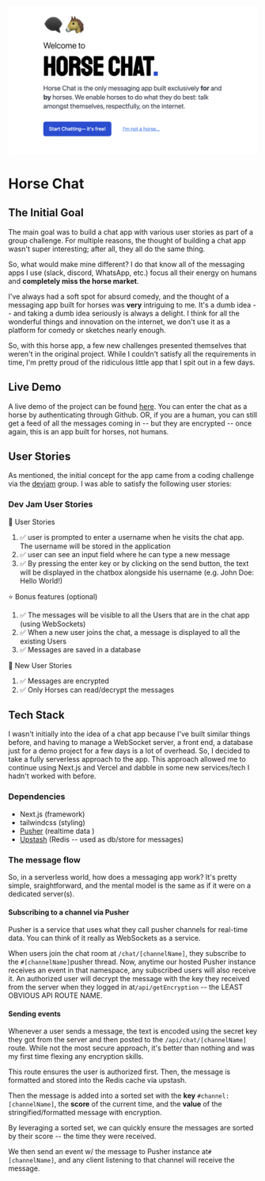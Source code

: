 ![Horse Chat](horses.png)

# Horse Chat

## The Initial Goal

The main goal was to build a chat app with various user stories as part of a group challenge. For multiple reasons, the thought of building a chat app wasn't super interesting; after all, they all do the same thing.

So, what would make mine different? I do that know all of the messaging apps I use (slack, discord, WhatsApp, etc.) focus all their energy on humans and **completely miss the horse market**.

I've always had a soft spot for absurd comedy, and the thought of a messaging app built for horses was **very** intriguing to me. It's a dumb idea -- and taking a dumb idea seriously is always a delight. I think for all the wonderful things and innovation on the internet, we don't use it as a platform for comedy or sketches nearly enough.

So, with this horse app, a few new challenges presented themselves that weren't in the original project. While I couldn't satisfy all the requirements in time, I'm pretty proud of the ridiculous little app that I spit out in a few days.

## Live Demo

A live demo of the project can be found [here](https://the-drawing-app.vercel.app/). You can enter the chat as a horse by authenticating through Github. OR, if you are a human, you can still get a feed of all the messages coming in -- but they are encrypted -- once again, this is an app built for horses, not humans.

## User Stories

As mentioned, the initial concept for the app came from a coding challenge via the [devjam](https://devjam.vercel.app/project/Chat-App-9) group. I was able to satisfy the following user stories:

### Dev Jam User Stories

📔 User Stories

1. ✅ user is prompted to enter a username when he visits the chat app. The username will be stored in the application
2. ✅ user can see an input field where he can type a new message
3. ✅ By pressing the enter key or by clicking on the send button, the text will be displayed in the chatbox alongside his username (e.g. John Doe: Hello World!)

⭐ Bonus features (optional)

1. ✅ The messages will be visible to all the Users that are in the chat app (using WebSockets)
2. ✅ When a new user joins the chat, a message is displayed to all the existing Users
3. ✅ Messages are saved in a database

🧠 New User Stories

1. ✅ Messages are encrypted
2. ✅ Only Horses can read/decrypt the messages

## Tech Stack

I wasn't initially into the idea of a chat app because I've built similar things before, and having to manage a WebSocket server, a front end, a database just for a demo project for a few days is a lot of overhead. So, I decided to take a fully serverless approach to the app. This approach allowed me to continue using Next.js and Vercel and dabble in some new services/tech I hadn't worked with before.

### Dependencies

- Next.js (framework)
- tailwindcss (styling)
- [Pusher](https://pusher.com/) (realtime data )
- [Upstash](https://upstash.com/) (Redis -- used as db/store for messages)

### The message flow

So, in a serverless world, how does a messaging app work? It's pretty simple, sraightforward, and the mental model is the same as if it were on a dedicated server(s).

#### Subscribing to a channel via Pusher

Pusher is a service that uses what they call pusher channels for real-time data. You can think of it really as WebSockets as a service.

When users join the chat room at `/chat/[channelName]`, they subscribe to the `#[channelName]`pusher thread. Now, anytime our hosted Pusher instance receives an event in that namespace, any subscribed users will also receive it. An authorized user will decrypt the message with the key they received from the server when they logged in at`/api/getEncryption` -- the LEAST OBVIOUS API ROUTE NAME.

#### Sending events

Whenever a user sends a message, the text is encoded using the secret key they got from the server and then posted to the `/api/chat/[channelName]` route. While not the most secure approach, it's better than nothing and was my first time flexing any encryption skills.

This route ensures the user is authorized first. Then, the message is formatted and stored into the Redis cache via upstash.

Then the message is added into a sorted set with the **key** `#channel:[channelName]`, the **score** of the current time, and the **value** of the stringified/formatted message with encryption.

By leveraging a sorted set, we can quickly ensure the messages are sorted by their score -- the time they were received.

We then send an event w/ the message to Pusher instance at`#[channelName]`, and any client listening to that channel will receive the message.
